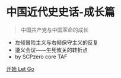 # 中国近代史史话-成长篇

> 中国共产党与中国革命的成长

- 左倾冒险主义与右倾保守主义的反复
- 遵义会议——生死攸关的转折点
- by SCPzero core TAF

[开始 Let Go](/README.md)